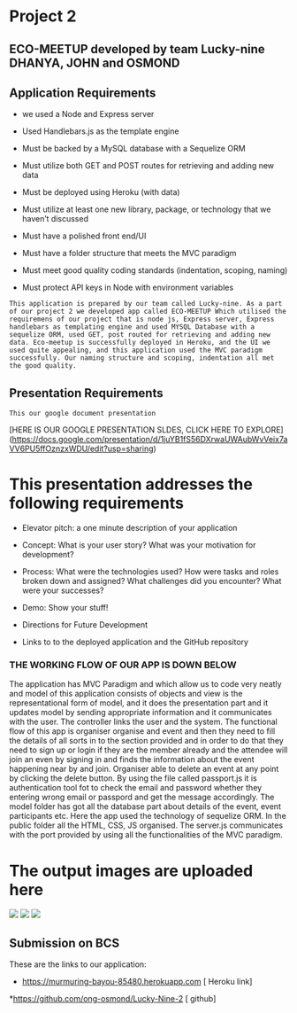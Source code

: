 # Project 2 

## ECO-MEETUP developed by team Lucky-nine DHANYA, JOHN and OSMOND


## Application Requirements

* we used a Node and Express server

* Used Handlebars.js as the template engine

* Must be backed by a MySQL database with a Sequelize ORM

* Must utilize both GET and POST routes for retrieving and adding new data

* Must be deployed using Heroku (with data)

* Must utilize at least one new library, package, or technology that we haven’t discussed

* Must have a polished front end/UI

* Must have a folder structure that meets the MVC paradigm

* Must meet good quality coding standards (indentation, scoping, naming)

* Must protect API keys in Node with environment variables

`` This application is prepared by our team called Lucky-nine. As a part of our project 2 we developed app called ECO-MEETUP Which utilised the requiremens of our project that is node js, Express server, Express handlebars as templating engine and used MYSQL Database with a sequelize ORM, used GET, post routed for retrieving and adding new data. Eco-meetup is successfully deployed in Heroku, and the UI we used quite appealing, and this application used the MVC paradigm successfully. Our naming structure and scoping, indentation all met the good quality. ``


## Presentation Requirements

 `This our google document presentation`
 
 [HERE IS OUR GOOGLE PRESENTATION SLDES, CLICK HERE TO EXPLORE] (https://docs.google.com/presentation/d/1juYB1fS56DXrwaUWAubWvVeix7aVV6PU5ffOznzxWDU/edit?usp=sharing) 
 
 # This presentation addresses the following requirements

* Elevator pitch: a one minute description of your application

* Concept: What is your user story? What was your motivation for development?

* Process: What were the technologies used? How were tasks and roles broken down and assigned? What challenges did you encounter? What were your successes?

* Demo: Show your stuff!

* Directions for Future Development

* Links to to the deployed application and the GitHub repository

 ### THE WORKING FLOW OF OUR APP IS DOWN BELOW
 <p1>

 The  application has MVC Paradigm and which allow us to code very neatly and model of this application consists of objects and view is the representational form of model, and it does the presentation part and it updates model by sending appropriate information and it communicates with the user. The controller links the user and the system. The functional flow of this app is organiser organise and event and then they need to fill the details of all sorts in to the section provided and in order to do that they need to sign up or login if they are the member already and the attendee will join an even by signing in and finds the information about the event happening near by and join. Organiser able to delete an event at any point by clicking the delete button. By using the file called passport.js it is authentication tool fot to check the email and password whether they entering wrong email or passpord and get the message accordingly. The model folder has got all the database part about details of the event, event participants etc. Here the app used the technology of sequelize ORM. In the public folder all the HTML, CSS, JS organised. The server.js communicates with the port provided by using all the functionalities of the MVC paradigm.
</p1>
# The output images are uploaded here
![](/public/images/2020-08-21%20(1).png)
![](/public/images/2020-08-21%20(2).png)
![](/public/images/2020-08-21.png)



## Submission on BCS

These are the links to our application:

* https://murmuring-bayou-85480.herokuapp.com    [ Heroku link]


*https://github.com/ong-osmond/Lucky-Nine-2 [ github]
